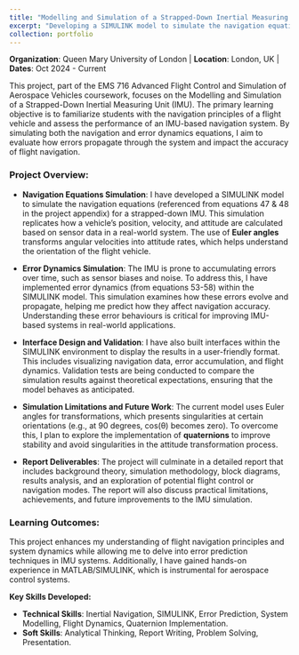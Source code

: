 ```yaml
---
title: "Modelling and Simulation of a Strapped-Down Inertial Measuring Unit (IMU)"
excerpt: "Developing a SIMULINK model to simulate the navigation equations of a strapped-down IMU and assess flight vehicle navigation principles."
collection: portfolio
---
```


**Organization**: Queen Mary University of London | **Location**: London, UK | **Dates**: Oct 2024 - Current

This project, part of the EMS 716 Advanced Flight Control and Simulation of Aerospace Vehicles coursework, focuses on the Modelling and Simulation of a Strapped-Down Inertial Measuring Unit (IMU). The primary learning objective is to familiarize students with the navigation principles of a flight vehicle and assess the performance of an IMU-based navigation system. By simulating both the navigation and error dynamics equations, I aim to evaluate how errors propagate through the system and impact the accuracy of flight navigation.

### Project Overview:
- **Navigation Equations Simulation**: I have developed a SIMULINK model to simulate the navigation equations (referenced from equations 47 & 48 in the project appendix) for a strapped-down IMU. This simulation replicates how a vehicle’s position, velocity, and attitude are calculated based on sensor data in a real-world system. The use of **Euler angles** transforms angular velocities into attitude rates, which helps understand the orientation of the flight vehicle.
  
- **Error Dynamics Simulation**: The IMU is prone to accumulating errors over time, such as sensor biases and noise. To address this, I have implemented error dynamics (from equations 53-58) within the SIMULINK model. This simulation examines how these errors evolve and propagate, helping me predict how they affect navigation accuracy. Understanding these error behaviours is critical for improving IMU-based systems in real-world applications.

- **Interface Design and Validation**: I have also built interfaces within the SIMULINK environment to display the results in a user-friendly format. This includes visualizing navigation data, error accumulation, and flight dynamics. Validation tests are being conducted to compare the simulation results against theoretical expectations, ensuring that the model behaves as anticipated.

- **Simulation Limitations and Future Work**: The current model uses Euler angles for transformations, which presents singularities at certain orientations (e.g., at 90 degrees, cos(θ) becomes zero). To overcome this, I plan to explore the implementation of **quaternions** to improve stability and avoid singularities in the attitude transformation process.

- **Report Deliverables**: The project will culminate in a detailed report that includes background theory, simulation methodology, block diagrams, results analysis, and an exploration of potential flight control or navigation modes. The report will also discuss practical limitations, achievements, and future improvements to the IMU simulation. 

### Learning Outcomes:
This project enhances my understanding of flight navigation principles and system dynamics while allowing me to delve into error prediction techniques in IMU systems. Additionally, I have gained hands-on experience in MATLAB/SIMULINK, which is instrumental for aerospace control systems.

**Key Skills Developed:**
- **Technical Skills**: Inertial Navigation, SIMULINK, Error Prediction, System Modelling, Flight Dynamics, Quaternion Implementation.
- **Soft Skills**: Analytical Thinking, Report Writing, Problem Solving, Presentation.

<!-- [Full Report (PDF)](https://Joosty.github.io/files/IMU_Simulator_Report.pdf) -->
